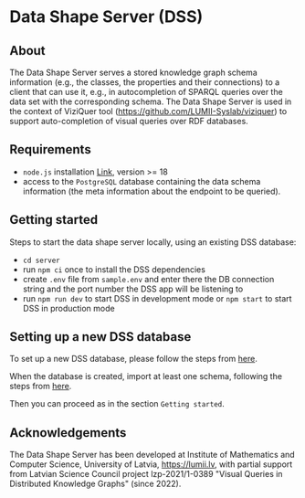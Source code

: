 # Data Shape Server (DSS)

## About

The Data Shape Server serves a stored knowledge graph schema information (e.g., the classes, the properties and their connections) to a client that can use it, e.g., in autocompletion of SPARQL queries over the data set with the corresponding schema.
The Data Shape Server is used in the context of ViziQuer tool (https://github.com/LUMII-Syslab/viziquer) to support auto-completion of visual queries over RDF databases.

## Requirements

- `node.js` installation [Link](https://nodejs.org/en/), version >= 18
- access to the `PostgreSQL` database containing the data schema information (the meta information about the endpoint to be queried).

## Getting started

Steps to start the data shape server locally, using an existing DSS database:

- `cd server`
- run `npm ci` once to install the DSS dependencies
- create `.env` file from `sample.env` and enter there the DB connection string and the port number the DSS app will be listening to
- run `npm run dev` to start DSS in development mode or `npm start` to start DSS in production mode 

## Setting up a new DSS database

To set up a new DSS database, please follow the steps from [here](./db-templates/).

When the database is created, import at least one schema, following the steps from [here](./import-small/).

Then you can proceed as in the section `Getting started`.

## Acknowledgements

The Data Shape Server has been developed at Institute of Mathematics and Computer Science, University of Latvia, https://lumii.lv, 
with partial support from Latvian Science Council project lzp-2021/1-0389 "Visual Queries in Distributed Knowledge Graphs" (since 2022).
